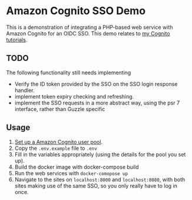 Amazon Cognito SSO Demo
=======================

This is a demonstration of integrating a PHP-based web service with Amazon Cognito for an OIDC SSO. This demo relates to [my Cognito tutorials](https://blog.programster.org/tag/Cognito).


## TODO
The following functionality still needs implementing

* Verify the ID token provided by the SSO on the SSO login response handler.
* implement token expiry checking and refreshing.
* implement the SSO requests in a more abstract way, using the psr 7 interface, rather than Guzzle specific

## Usage
1. [Set up a Amazon Cognito user pool](https://blog.programster.org/creating-an-amazon-cognito-user-pool). 
1. Copy the `.env.example` file to `.env`
1. Fill in the variables appropriately (using the details for the pool you set up).
1. Build the docker image with docker-compose build
1. Run the web services with `docker-comopose up`
1. Navigate to the sites on `localhost:8000` and `localhost:8080`, with both sites making use of the same SSO, so you only really have to log in once.
